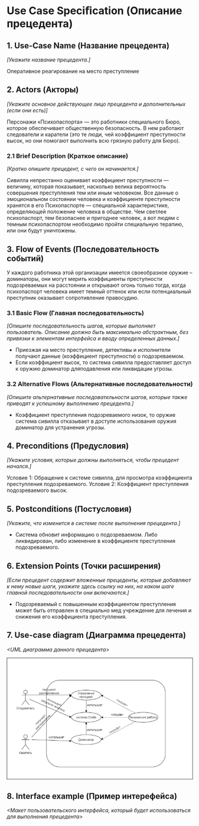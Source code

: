 # Use Case Speciﬁcation (Описание прецедента)  
  
## 1. Use-Case Name (Название прецедента)
*[Укажите название прецедента.]*  

Оперативное реагирование на место преступление
  
## 2. Actors (Акторы)
*[Укажите основное действующее лицо прецедента и дополнительных (если они есть)]*  

Персонажи «Психопаспорта» — это работники специального Бюро, которое обеспечивает общественную безопасность. В нем работают следователи и каратели (это те люди, чей коэффициент преступности высок, но они помогают выполнить всю грязную работу для Бюро). 

### 2.1 Brief Description (Краткое описание)
*[Кратко опишите прецедент, с чего он начинается.]*  

Сивилла непрестанно оценивает коэффициент преступности — величину, которая показывает, насколько велика вероятность совершения преступления тем или иным человеком. Все данные о эмоциональном состоянии человека и коэффициенте преступности хранятся в его Психопаспорте — специальной характеристике, определяющей положение человека в обществе. Чем светлее психопаспорт, тем безопаснее и пригоднее человек, а вот людям с темным психопаспортом необходимо пройти специальную терапию, или они будут уничтожены.  
  
## 3. Flow of Events (Последовательность событий)
  
У каждого работника этой организации имеется своеобразное оружие – доминаторы, они могут мерить коэффициенты преступности подозреваемых на расстоянии и открывают огонь только тогда, когда психопаспорт человека имеет темный оттенок или если потенциальный преступник оказывает сопротивление правосудию.
  
### 3.1 Basic Flow (Главная последовательность)
*[Опишите последовательность шагов, которые выполняет пользователь. Описание должно быть максимально абстрактным, без привязки к элементам интерфейса и вводу определенных данных.]*  
  
  * Приезжая на место преступление, детективы и исполнители получают данные (коэффициент преступности) о подозреваемом.
  * Если коэффициент высок, то система сивилла предоставляет доступ к оружию доминатор дляподавления или ликвидации угрозы.
  
### 3.2 Alternative Flows (Альтернативные последовательности)
*[Опишите альтернативные последовательности шагов, которые также приводят к успешному выполнению прецедента.]*
  
* Коэффициент преступления подозреваемого низок, то оружие система сивилла отказывает в доступе использования оружия доминатор для устранения угрозы.
  
## 4. Preconditions (Предусловия)
*[Укажите условия, которые должны выполняться, чтобы прецедент начался.]*
  
Условие 1: Обращение к системе сивилла, для просмотра коэффициента преступления подозреваемого.
Условие 2: Коэффициент преступления подозреваемого высок.
  
## 5. Postconditions (Постусловия)
*[Укажите, что изменится в системе после выполнения прецедента.]*
  
* Система обновит информацию о подозреваемом. Либо ликвидирован, либо изменение в коэффициенте преступления подозреваемого.
  
## 6. Extension Points (Точки расширения)
*[Если прецедент содержит вложенные прецеденты, которые добавляют к нему новые шаги, укажите здесь ссылку на них, на каком шаге главной последовательности они включаются.]*
  
* Подозреваемый с повышенным коэффициентом преступления может быть отправлен в специально мед учреждение для лечения и снижения его коэффициента преступления.
  
## 7. Use-case diagram (Диаграмма прецедента)
*<UML диаграмма данного прецедента>*  

 ![Диаграмма прецендента](https://github.com/FF220v/ITMO-Psychopass-Team/blob/use-case_1/docs/Диаграмма_прецендента_1.png)
   
 ## 8. Interface example (Пример интерефейса)
*<Макет пользовательского интерфейса, который будет использоваться для выполнения прецедента>*


